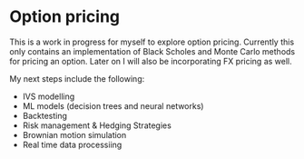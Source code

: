 # Option pricing

This is a work in progress for myself to explore option pricing. Currently this only contains an implementation of Black Scholes and Monte Carlo methods for pricing an option. Later on I will also be incorporating FX pricing as well.

My next steps include the following:

- IVS modelling
- ML models (decision trees and neural networks)
- Backtesting
- Risk management & Hedging Strategies
- Brownian motion simulation
- Real time data processiing